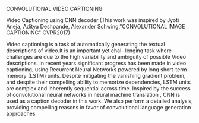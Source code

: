 CONVOLUTIONAL VIDEO CAPTIONING

Video Captioning using CNN decoder 
(This work was inspired by Jyoti Aneja, Aditya Deshpande, Alexander Schwing,"CONVOLUTIONAL IMAGE CAPTIONING" CVPR2017)

Video captioning is a task of automatically generating the textual descriptions of video.It is an important yet chal-
lenging task where challenges are due to the high variability and ambiguity of possible Video descriptions. In recent
years significant progress has been made in video captioning, using Recurrent Neural Networks powered by long short-term-memory (LSTM) units. Despite mitigating the vanishing gradient problem, and despite their compelling ability to memorize dependencies, LSTM units are complex and inherently sequential across time. Inspired by the success of convolutional neural networks in neural machine translation , CNN is used as a caption decoder in this work. We also perform a detailed analysis, providing compelling reasons in favor of convolutional language generation approaches
